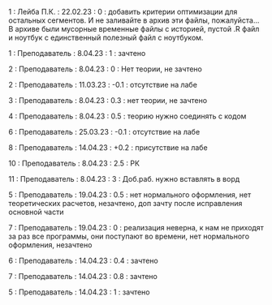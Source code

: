 1 : Лейба П.К. : 22.02.23 : 0 : добавить критерии оптимизации для остальных сегментов. И не заливайте в архив эти файлы, пожалуйста... В архиве были мусорные временные файлы с историей, пустой .R файл и ноутбук с единственный полезный файл с ноутбуком.

1 : Преподаватель : 8.04.23 : 1 : зачтено

2 : Преподаватель : 8.04.23 : 0 : Нет теории, не зачтено 

2 : Преподаватель : 11.03.23 : -0.1 : отсутствие на лабе

3 : Преподаватель : 8.04.23 : 0.3 : нет теории, не зачтено

4 : Преподаватель : 8.04.23 : 0.5 : теорию нужно соединять с кодом

6 : Преподаватель : 25.03.23 : -0.1 : отсутствие на лабе

8 : Преподаватель : 14.04.23 : +0.2 : присутствие на лабе

10 : Преподаватель : 8.04.23 : 2.5 : РК

11 : Преподаватель : 8.04.23 : 3 : Доб.раб. нужно вставлять в ворд

5 : Преподаватель : 19.04.23 : 0.5 : нет нормального оформления, нет теоретических расчетов, незачтено, доп зачту после исправления основной части

7 : Преподаватель : 19.04.23 : 0 : реализация неверна, к нам не приходят за раз все программы, они поступают во времени, нет нормального оформления, незачтено

6 : Преподаватель : 14.04.23 : 0.4 : зачтено

7 : Преподаватель : 14.04.23 : 0.8 : зачтено

5 : Преподаватель : 14.04.23 : 1 : зачтено
